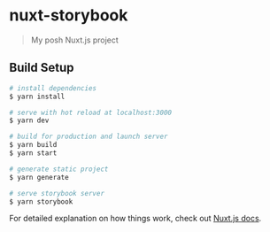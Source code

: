 # nuxt-storybook

> My posh Nuxt.js project

## Build Setup

``` bash
# install dependencies
$ yarn install

# serve with hot reload at localhost:3000
$ yarn dev

# build for production and launch server
$ yarn build
$ yarn start

# generate static project
$ yarn generate

# serve storybook server
$ yarn storybook
```

For detailed explanation on how things work, check out [Nuxt.js docs](https://nuxtjs.org).
